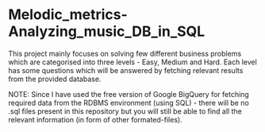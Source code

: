 # Melodic_metrics-Analyzing_music_DB_in_SQL
This project mainly focuses on solving few different business problems which are categorised  into three levels - Easy, Medium and Hard. Each level has some questions which will be answered by fetching relevant results from the provided database.

NOTE: Since I have used the free version of Google BigQuery for fetching required data from the RDBMS environment (using SQL) - there will be no .sql files present in this repository but you will still be able to find all the relevant information (in form of other formated-files).
